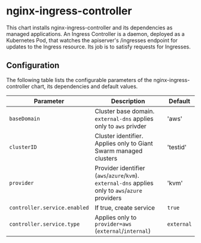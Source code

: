 # nginx-ingress-controller

This chart installs nginx-ingress-controller and its dependencies as managed applications. An Ingress Controller is a daemon, deployed as a Kubernetes Pod, that watches the apiserver's /ingresses endpoint for updates to the Ingress resource. Its job is to satisfy requests for Ingresses.


## Configuration

The following table lists the configurable parameters of the nginx-ingress-controller chart, its dependencies and default values.

Parameter | Description | Default
--- | --- | ---
`baseDomain` | Cluster base domain. `external-dns` applies only to `aws` privder | 'aws'
`clusterID` | Cluster identifier. Applies only to Giant Swarm managed clusters | 'testid'
`provider` | Provider identifier (`aws`/`azure`/`kvm`). `external-dns` applies only to `aws`/`azure` providers | 'kvm'
`controller.service.enabled` | If true, create service | `true`
`controller.service.type` | Applies only to `provider=aws` (`external`/`internal`) | `external`
